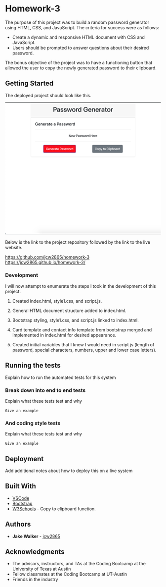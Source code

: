 # Homework-3

The purpose of this project was to build a random password generator using HTML, CSS, and JavaScript. The criteria for success were as follows:

* Create a dynamic and responsive HTML document with CSS and JavaScript.
* Users should be prompted to answer questions about their desired password. 

The bonus objective of the project was to have a functioning button that allowed the user to copy the newly generated password to their clipboard. 

## Getting Started

The deployed project should look like this.

![DeployedProject](DeployedProjectScreenShot.png)

Below is the link to the project repository followed by the link to the live website. 

https://github.com/jcw2865/homework-3
https://jcw2865.github.io/homework-3/

### Development

I will now attempt to enumerate the steps I took in the development of this project. 

1. Created index.html, style1.css, and script.js. 

2. General HTML document structure added to index.html. 

3. Bootstrap styling, style1.css, and script.js linked to index.html. 

4. Card template and contact info template from bootstrap merged and implemented in index.html for desired appearance. 

5. Created initial variables that I knew I would need in script.js (length of password, special characters, numbers, upper and lower case letters). 

## Running the tests

Explain how to run the automated tests for this system

### Break down into end to end tests

Explain what these tests test and why

```
Give an example
```

### And coding style tests

Explain what these tests test and why

```
Give an example
```

## Deployment

Add additional notes about how to deploy this on a live system

## Built With

* [VSCode](https://code.visualstudio.com/)
* [Bootstrap](https://getbootstrap.com/)
* [W3Schools](https://www.w3schools.com/) - Copy to clipboard function.

<!-- ## Contributing

Please read [CONTRIBUTING.md](https://gist.github.com/PurpleBooth/b24679402957c63ec426) for details on our code of conduct, and the process for submitting pull requests to us. -->

## Authors

* **Jake Walker** - [jcw2865](https://github.com/jcw2865)

<!-- See also the list of [contributors](https://github.com/your/project/contributors) who participated in this project. -->

<!-- ## License

This project is licensed under the MIT License - see the [LICENSE.md](LICENSE.md) file for details -->

## Acknowledgments

* The advisors, instructors, and TAs at the Coding Bootcamp at the University of Texas at Austin
* Fellow classmates at the Coding Bootcamp at UT-Austin
* Friends in the industry
